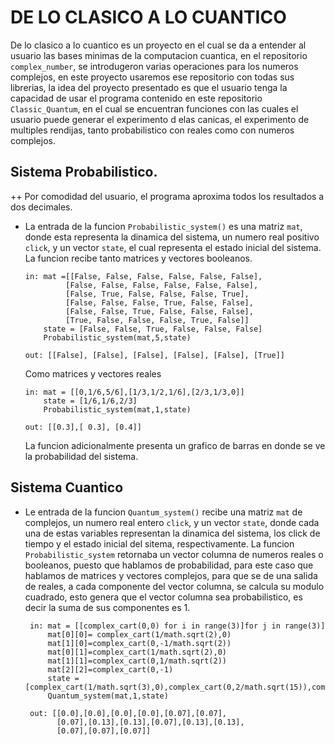 # DE LO CLASICO A LO CUANTICO
De lo clasico a lo cuantico es un proyecto en el cual se da a entender al usuario las bases minimas de la computacion cuantica, en el repositorio `complex_number`, se introdugeron varias operaciones para los numeros complejos, en este proyecto usaremos ese repositorio con todas sus librerias, la idea del proyecto presentado es que el usuario tenga la capacidad de usar el programa contenido en este repositorio `Classic_Quantum`, en el cual se encuentran funciones con las cuales el usuario puede generar el experimento d elas canicas, el experimento de multiples rendijas, tanto probabilistico con reales como con numeros complejos.

## Sistema Probabilistico.
++ Por comodidad del usuario, el programa aproxima todos los resultados a dos decimales.
+ La entrada de la funcion `Probabilistic_system()` es una matriz `mat`, donde esta representa la dinamica del sistema, un numero real positivo `click`, y un vector `state`, el cual representa el estado inicial del sistema.
   La funcion recibe tanto matrices y vectores booleanos.
   ```
   in: mat =[[False, False, False, False, False, False],
            [False, False, False, False, False, False],
            [False, True, False, False, False, True],
            [False, False, False, True, False, False],
            [False, False, True, False, False, False],
            [True, False, False, False, True, False]] 
       state = [False, False, True, False, False, False]
       Probabilistic_system(mat,5,state)
  
  out: [[False], [False], [False], [False], [False], [True]]
   ```
  Como matrices y vectores reales
  ```
  in: mat = [[0,1/6,5/6],[1/3,1/2,1/6],[2/3,1/3,0]]
      state = [1/6,1/6,2/3]
      Probabilistic_system(mat,1,state)
      
  out: [[0.3],[ 0.3], [0.4]]
  
  ```
  La funcion adicionalmente presenta un grafico de barras en donde se ve la probabilidad del sistema.
  
## Sistema Cuantico
+ Le entrada de la funcion `Quantum_system()` recibe una matriz `mat` de complejos, un numero real entero `click`, y un vector `state`, donde cada una de estas variables representan la dinamica del sistema, los click de tiempo y el estado inicial del sitema, respectivamente.
La funcion `Probabilistic_system` retornaba un vector columna de numeros reales o booleanos, puesto que hablamos de probabilidad, para este caso que hablamos de matrices y vectores complejos, para que se de una salida de reales, a cada componente del vector columna, se calcula su modulo cuadrado, esto genera que el vector columna sea probabilistico, es decir la suma de sus componentes es 1.
   ```
    in: mat = [[complex_cart(0,0) for i in range(3)]for j in range(3)]
        mat[0][0]= complex_cart(1/math.sqrt(2),0)
        mat[1][0]=complex_cart(0,-1/math.sqrt(2))
        mat[0][1]=complex_cart(1/math.sqrt(2),0)
        mat[1][1]=complex_cart(0,1/math.sqrt(2))
        mat[2][2]=complex_cart(0,-1)
        state = [complex_cart(1/math.sqrt(3),0),complex_cart(0,2/math.sqrt(15)),complex_cart(math.sqrt(2/5),0)]
        Quantum_system(mat,1,state)
        
    out: [[0.0],[0.0],[0.0],[0.0],[0.07],[0.07],
          [0.07],[0.13],[0.13],[0.07],[0.13],[0.13],
          [0.07],[0.07],[0.07]]
          
        
        
   ```
  


